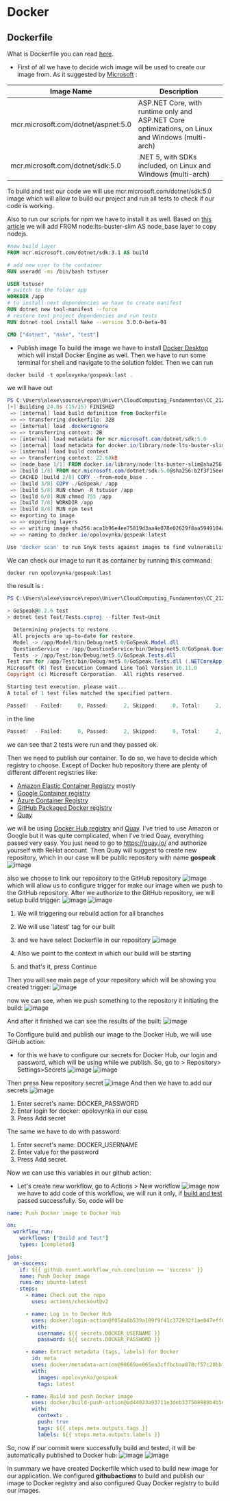 # Docker
## Dockerfile 
What is Dockerfile you can read [here](https://docs.docker.com/engine/reference/builder/).
* First of all we have to decide wich image will be used to create our image from. As it suggested by [Microsoft](https://docs.microsoft.com/en-us/dotnet/architecture/microservices/net-core-net-framework-containers/official-net-docker-images) :

| Image Name 	| Description 	 | 
|-------|----------------|
| mcr.microsoft.com/dotnet/aspnet:5.0 | ASP.NET Core, with runtime only and ASP.NET Core optimizations, on Linux and Windows (multi-arch) |
| mcr.microsoft.com/dotnet/sdk:5.0 | .NET 5, with SDKs included, on Linux and Windows (multi-arch) |

To build and test our code we will use mcr.microsoft.com/dotnet/sdk:5.0 image which will allow to build our project and run all tests to check if our code is working.

Also to run our scripts for npm we have to install it as well. Based on [this article](https://hyr.mn/docker-dotnet5/) we will add FROM node:lts-buster-slim AS node_base layer to copy nodejs.

```Dockerfile
#new build layer
FROM mcr.microsoft.com/dotnet/sdk:3.1 AS build

# add new user to the container
RUN useradd -ms /bin/bash tstuser

USER tstuser
# switch to the folder app
WORKDIR /app
# to install next dependencies we have to create manifest
RUN dotnet new tool-manifest --force
# restore test project dependencies and run tests
RUN dotnet tool install Nake --version 3.0.0-beta-01

CMD ["dotnet", "nake", "test"]
```

* Publish image
To build the image we have to install [Docker Desktop](https://docs.docker.com/desktop/) which will install Docker Engine as well. Then we have to run some terminal for shell and navigate to the solution folder. Then we can run 

```powershell
docker build -t opolovynka/gospeak:last . 
```
we will have out

```powershell
PS C:\Users\alexe\source\repos\Univer\CloudComputing_Fundamentos\CC_2122> docker build -t opolovynka/gospeak:last .
[+] Building 24.0s (15/15) FINISHED
 => [internal] load build definition from Dockerfile                                                                                 0.0s 
 => => transferring dockerfile: 32B                                                                                                  0.0s 
 => [internal] load .dockerignore                                                                                                    0.0s 
 => => transferring context: 2B                                                                                                      0.0s 
 => [internal] load metadata for mcr.microsoft.com/dotnet/sdk:5.0                                                                    0.3s 
 => [internal] load metadata for docker.io/library/node:lts-buster-slim                                                              0.7s 
 => [internal] load build context                                                                                                    0.1s 
 => => transferring context: 22.68kB                                                                                                 0.1s 
 => [node_base 1/1] FROM docker.io/library/node:lts-buster-slim@sha256:a5eecf2ee53935cb7974dfff42260d97289d61be9d7a2062c693be93c0cd  0.0s 
 => [build 1/8] FROM mcr.microsoft.com/dotnet/sdk:5.0@sha256:b2f3f15ee6100efdd36819a429b75d936e4be71bb2487cc48223554f08e11285        0.0s 
 => CACHED [build 2/8] COPY --from=node_base . .                                                                                     0.0s 
 => [build 3/8] COPY ./GoSpeak/ /app                                                                                                 0.1s 
 => [build 5/8] RUN chown -R tstuser /app                                                                                            1.1s 
 => [build 6/8] RUN chmod 755 /app                                                                                                   0.6s 
 => [build 7/8] WORKDIR /app                                                                                                         0.0s 
 => [build 8/8] RUN npm test                                                                                                        19.0s 
 => exporting to image                                                                                                               1.8s 
 => => exporting layers                                                                                                              1.7s 
 => => writing image sha256:aca1b96e4ee75819d3aa4e078e02629f8aa5949104aadbca87f33e69a50347b5                                         0.0s 
 => => naming to docker.io/opolovynka/gospeak:latest                                                                                 0.0s 

Use 'docker scan' to run Snyk tests against images to find vulnerabilities and learn how to fix them
```

We can check our image to run it as container by running this command:

```powershell
docker run opolovynka/gospeak:last
```
the result is :
```powershell
PS C:\Users\alexe\source\repos\Univer\CloudComputing_Fundamentos\CC_2122> docker run opolovynka/gospeak

> GoSpeak@0.2.6 test
> dotnet test Test/Tests.csproj --filter Test=Unit

  Determining projects to restore...
  All projects are up-to-date for restore.
  Model -> /app/Model/bin/Debug/net5.0/GoSpeak.Model.dll
  QuestionService -> /app/QuestionService/bin/Debug/net5.0/GoSpeak.QuestionService.dll
  Tests -> /app/Test/bin/Debug/net5.0/GoSpeak.Tests.dll
Test run for /app/Test/bin/Debug/net5.0/GoSpeak.Tests.dll (.NETCoreApp,Version=v5.0)
Microsoft (R) Test Execution Command Line Tool Version 16.11.0
Copyright (c) Microsoft Corporation.  All rights reserved.

Starting test execution, please wait...
A total of 1 test files matched the specified pattern.

Passed!  - Failed:     0, Passed:     2, Skipped:     0, Total:     2, Duration: 4 ms - /app/Test/bin/Debug/net5.0/GoSpeak.Tests.dll (net5.0)
```
in the line 
```powershell
Passed!  - Failed:     0, Passed:     2, Skipped:     0, Total:     2, Duration: 24 ms
```
we can see that 2 tests were run and they passed ok.

Then we need to publish our container. To do so, we have to decide which registry to choose. Except of Docker hub repository there are plenty of different different registries like:
* [Amazon Elastic Container Registry](https://aws.amazon.com/ecr/) mostly
* [Google Container registry](https://cloud.google.com/container-registry/)
* [Azure Container Registry](https://azure.microsoft.com/en-us/services/container-registry/#overview)
* [GitHub Packaged Docker registry](https://docs.github.com/en/enterprise-server@3.1/packages/working-with-a-github-packages-registry/working-with-the-docker-registry)
* [Quay](https://quay.io/)

we will be using [Docker Hub registry](https://hub.docker.com/) and [Quay](https://quay.io/). I've tried to use Amazon or Google but it was quite complicated, when I've tried Quay, everything passed very easy.
You just need to go to https://quay.io/ and authorize yourself with ReHat account.
Then Quay will suggest to create new repository, which in our case will be public repository with name **gospeak**
![image](https://user-images.githubusercontent.com/91627367/143447191-f06688ca-9656-4270-9411-06f65ad34e3d.png)

also we choose to link our repository to the GitHub repository ![image](https://user-images.githubusercontent.com/91627367/143447310-98e5e4b7-f7f8-459c-90e0-7c1d090c6dab.png)
 which will allow us to configure trigger for make our image when we push to the GitHub repository. After we authorize to the GitHub repository, we will setup build trigger:
![image](https://user-images.githubusercontent.com/91627367/143447484-92129381-27cf-4080-9195-ae996c7d57e4.png)
![image](https://user-images.githubusercontent.com/91627367/143447632-60a9108c-1b3f-447e-9c40-2b8e61e35ed7.png)
1) We will triggering our rebuild action for all branches
2) We will use 'latest' tag for our built
3) and we have select Dockerfile in our repository
![image](https://user-images.githubusercontent.com/91627367/143447837-9a486497-0bbb-4118-8ded-430d042131b4.png)

4) Also we point to the context in which our build will be starting
5) and that's it, press Continue

Then you will see main page of your repository which will be showing you created trigger:
![image](https://user-images.githubusercontent.com/91627367/143448053-f50e8c0a-d830-47d1-8813-6fcf54b9d75d.png)

now we can see, when we push something to the repository it initiating the build:
![image](https://user-images.githubusercontent.com/91627367/143450063-1d1b77c9-600f-4eaa-abee-c66a47da96e6.png)

And after it finished we can see the results of the built:
![image](https://user-images.githubusercontent.com/91627367/143450191-3c4952b3-32be-4ee6-8138-74211128b68f.png)

To Configure build and publish our image to the Docker Hub, we will use GiHub action:
* for this we have to configure our secrets for Docker Hub, our login and password, which will be using while we publish. So, go to > Repository> Settings>Secrets
![image](https://user-images.githubusercontent.com/91627367/143485752-ce025fff-b5cf-43bf-9968-d2281fc936b4.png)
![image](https://user-images.githubusercontent.com/91627367/143486590-1df2083c-28a9-4fc0-be48-5ce649db70d5.png)

Then press New repository secret
![image](https://user-images.githubusercontent.com/91627367/143486581-e0f07900-2e92-4e28-a841-6fe37985a0ac.png)
And then we have to add our secrets
![image](https://user-images.githubusercontent.com/91627367/143486689-b97cf33b-bb8e-4946-85d9-342dc9080859.png)

1) Enter secret's name: DOCKER_PASSWORD
2) Enter login for docker: opolovynka in our case
3) Press Add secret

The same we have to do with password:
1) Enter secret's name: DOCKER_USERNAME
2) Enter value for the password
3) Press Add secret.

Now we can use this variables in our github action:
* Let's create new workflow, go to Actions > New workflow
![image](https://user-images.githubusercontent.com/91627367/143487740-12091faf-a4ea-40f0-b84f-d78916c71ace.png)
now we have to add code of this workflow, we will run it only, if [build and test](https://github.com/opolovynka/GoSpeak/blob/master/docs/Tests.md) passed successfully. So, code will be

```yaml
name: Push Docker image to Docker Hub

on:
  workflow_run:
    workflows: ["Build and Test"]
    types: [completed]

jobs:
  on-success:
    if: ${{ github.event.workflow_run.conclusion == 'success' }}
    name: Push Docker image
    runs-on: ubuntu-latest
    steps:
      - name: Check out the repo
        uses: actions/checkout@v2

      - name: Log in to Docker Hub
        uses: docker/login-action@f054a8b539a109f9f41c372932f1ae047eff08c9
        with:
          username: ${{ secrets.DOCKER_USERNAME }}
          password: ${{ secrets.DOCKER_PASSWORD }}

      - name: Extract metadata (tags, labels) for Docker
        id: meta
        uses: docker/metadata-action@98669ae865ea3cffbcbaa878cf57c20bbf1c6c38
        with:
          images: opolovynka/gospeak
          tags: latest

      - name: Build and push Docker image
        uses: docker/build-push-action@ad44023a93711e3deb337508980b4b5e9bcdc5dc
        with:
          context: .
          push: true
          tags: ${{ steps.meta.outputs.tags }}
          labels: ${{ steps.meta.outputs.labels }}
```

So, now if our commit were successfully build and tested, it will be automatically published to Docker hub:
![image](https://user-images.githubusercontent.com/91627367/143488430-46c0fc48-9a95-4895-8663-3004070f8fe5.png)
![image](https://user-images.githubusercontent.com/91627367/143489201-6de38e59-3e8b-47dc-99ba-4b49f277b2d5.png)

In summary we have created Dockerfile which used to build new image for our application. We configured **githubactions** to build and publish our image to Docker registry and also configured Quay Docker registry to build our images.
